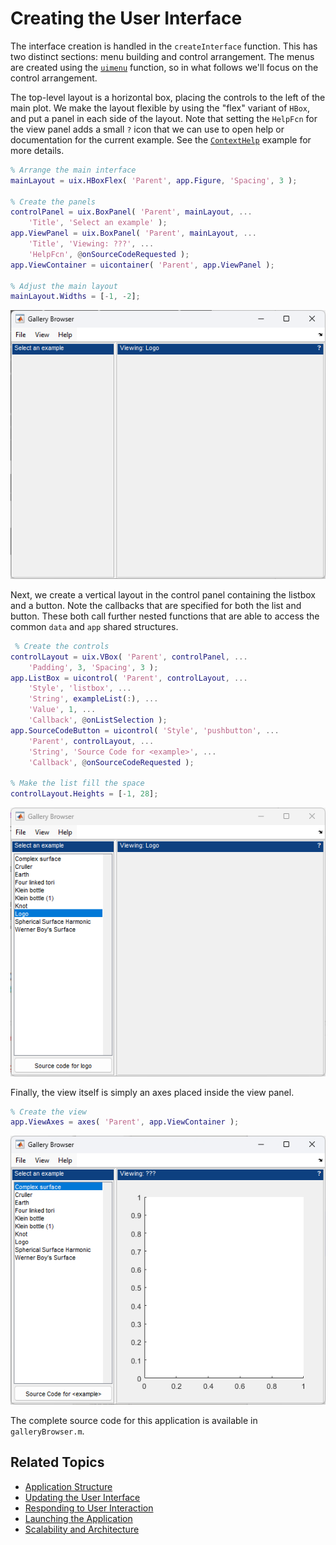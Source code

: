 # Creating the User Interface

The interface creation is handled in the `createInterface` function. This has two distinct sections: menu building and control arrangement. The menus are created using the [`uimenu`](https://www.mathworks.com/help/matlab/ref/uimenu.html) function, so in what follows we'll focus on the control arrangement.

The top-level layout is a horizontal box, placing the controls to the left of the main plot. We make the layout flexible by using the "flex" variant of `HBox`, and put a panel in each side of the layout. Note that setting the `HelpFcn` for the view panel adds a small `?` icon that we can use to open help or documentation for the current example. See the [`ContextHelp`](ContextHelp.md) example for more details.

```matlab
% Arrange the main interface
mainLayout = uix.HBoxFlex( 'Parent', app.Figure, 'Spacing', 3 );

% Create the panels
controlPanel = uix.BoxPanel( 'Parent', mainLayout, ...
    'Title', 'Select an example' );
app.ViewPanel = uix.BoxPanel( 'Parent', mainLayout, ...
    'Title', 'Viewing: ???', ...
    'HelpFcn', @onSourceCodeRequested );
app.ViewContainer = uicontainer( 'Parent', app.ViewPanel );

% Adjust the main layout
mainLayout.Widths = [-1, -2]; 
```

![The top-level layout and panels](Images/CreateInterface01.png "The top-level layout and panels")

Next, we create a vertical layout in the control panel containing the listbox and a button. Note the callbacks that are specified for both the list and button. These both call further nested functions that are able to access the common `data` and `app` shared structures.

```matlab
 % Create the controls
controlLayout = uix.VBox( 'Parent', controlPanel, ...
    'Padding', 3, 'Spacing', 3 );
app.ListBox = uicontrol( 'Parent', controlLayout, ...
    'Style', 'listbox', ...    
    'String', exampleList(:), ...
    'Value', 1, ...
    'Callback', @onListSelection );
app.SourceCodeButton = uicontrol( 'Style', 'pushbutton', ...
    'Parent', controlLayout, ...
    'String', 'Source Code for <example>', ...
    'Callback', @onSourceCodeRequested );

% Make the list fill the space
controlLayout.Heights = [-1, 28]; 
```

![The listbox and button in the control panel](Images/CreateInterface02.png "The listbox and button in the control panel")

Finally, the view itself is simply an axes placed inside the view panel.

```matlab
% Create the view        
app.ViewAxes = axes( 'Parent', app.ViewContainer ); 
```

![The axes in the view panel](Images/CreateInterface03.png "The axes in the view panel")

The complete source code for this application is available in `galleryBrowser.m`.

## Related Topics

* [Application Structure](ApplicationStructure.md)
* [Updating the User Interface](UpdateInterface.md)
* [Responding to User Interaction](OnListSelection.md)
* [Launching the Application](RunningIt.md)
* [Scalability and Architecture](Scalability.md)